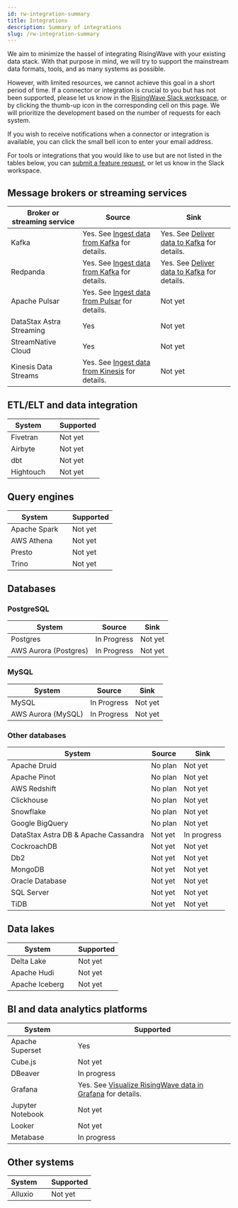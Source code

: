 ```yaml
---
id: rw-integration-summary
title: Integrations
description: Summary of integrations
slug: /rw-integration-summary
---
```


We aim to minimize the hassel of integrating RisingWave with your existing data stack. With that purpose in mind, we will try to support the mainstream data formats, tools, and as many systems as possible. 

However, with limited resources, we cannot achieve this goal in a short period of time. If a connector or integration is crucial to you but has not been supported, please let us know in the [RisingWave Slack workspace](https://join.slack.com/t/risingwave-community/shared_invite/zt-1aqqe7jj7-dCvl81cNgNOIq0hoRZbJkw), or by clicking the thumb-up icon in the corresponding cell on this page. We will prioritize the development based on the number of requests for each system. 

If you wish to receive notifications when a connector or integration is available, you can click the small bell icon to enter your email address.

For tools or integrations that you would like to use but are not listed in the tables below, you can [submit a feature request](https://github.com/risingwavelabs/risingwave/issues/new?assignees=&labels=type%2Ffeature&template=feature_request.yml), or let us know in the Slack workspace.


## Message brokers or streaming services

|Broker or streaming service| Source | Sink |
|---|---|---|
|Kafka | Yes. See [Ingest data from Kafka](/create-source/create-source-kafka.md) for details. | Yes. See [Deliver data to Kafka](/sql/commands/sql-create-sink.md) for details.| |
|Redpanda | Yes. See [Ingest data from Kafka](/create-source/create-source-redpanda.md) for details. |Yes. See [Deliver data to Kafka](/sql/commands/sql-create-sink.md) for details.|
|Apache Pulsar|Yes. See [Ingest data from Pulsar](/create-source/create-source-pulsar.md) for details. | Not yet <voteNotify note="pulsar_sink" />|
|DataStax Astra Streaming| Yes | Not yet <voteNotify note="astra_streaming_sink" />|
|StreamNative Cloud| Yes| Not yet <voteNotify note="streamnative_cloud_sink" />|
|Kinesis Data Streams|Yes. See [Ingest data from Kinesis](/create-source/create-source-kinesis.md) for details.|Not yet <voteNotify note="kinesis_sink" />|

## ETL/ELT and data integration

|System | |Supported |
|---|---|---|
|Fivetran| |Not yet <voteNotify note="fivetran" /> |
|Airbyte | |Not yet  <voteNotify note="airbyte" /> |
|dbt| |Not yet <voteNotify note="dbt" />|
|Hightouch| |Not yet <voteNotify note="hightouch" />|

## Query engines

|System | |Supported |
|---|---|---|
|Apache Spark| |Not yet <voteNotify note="spark" />|
|AWS Athena| |Not yet <voteNotify note="athena" />|
|Presto| |Not yet <voteNotify note="presto" />|
|Trino| |Not yet <voteNotify note="trino" />|

## Databases

### PostgreSQL

|System | Source | Sink |
|---|---|----|
|Postgres| In Progress | Not yet <voteNotify note="pg_sink" />|
|AWS Aurora (Postgres)| In Progress |Not yet <voteNotify note="aurora_pg_sink" />|

### MySQL

|System | Source | Sink |
|---|---|----|
|MySQL | In Progress| Not yet <voteNotify note="mysql_sink" />|
|AWS Aurora (MySQL)|In Progress| Not yet <voteNotify note="aurora_mysql_sink" /> |

### Other databases

|System | Source |Sink |
|---|---|---|
|Apache Druid| No plan| Not yet <voteNotify note="druid_sink" /> |
|Apache Pinot| No plan|Not yet <voteNotify note="pinot_sink" />|
|AWS Redshift| No plan|Not yet <voteNotify note="redshift_sink" />|
|Clickhouse|No plan |Not yet <voteNotify note="clickhouse_sink" />|
|Snowflake| No plan|Not yet <voteNotify note="snowflake_sink" />|
|Google BigQuery| No plan |Not yet <voteNotify note="bigquery_sink" />|
|DataStax Astra DB & Apache Cassandra| Not yet <voteNotify note="cassandra_source" /> |In progress |
|CockroachDB| Not yet <voteNotify note="cockroachdb_source" />|Not yet <voteNotify note="cockroachdb_sink" /> |
|Db2| Not yet <voteNotify note="db2_source" />|Not yet <voteNotify note="db2_sink" /> |
|MongoDB| Not yet <voteNotify note="mongodb_source" />|Not yet <voteNotify note="mongodb_sink" /> |
|Oracle Database| Not yet <voteNotify note="oracle_source" />|Not yet <voteNotify note="oracle_sink" /> |
|SQL Server| Not yet <voteNotify note="sql_server_source" />|Not yet <voteNotify note="sql_server_sink" /> |
|TiDB| Not yet <voteNotify note="tidb_source" />|Not yet <voteNotify note="tidb_sink" /> |

## Data lakes

|System | |Supported |
|---|---|---|
|Delta Lake| |Not yet <voteNotify note="deltalake" />|
|Apache Hudi| |Not yet <voteNotify note="hudi" />|
|Apache Iceberg| |Not yet <voteNotify note="iceberg" />|

## BI and data analytics platforms

|System | |Supported |
|---|---|---|
|Apache Superset|| Yes |
|Cube.js| |Not yet <voteNotify note="cubejs" />|
|DBeaver| |In progress|
|Grafana| |Yes. See [Visualize RisingWave data in Grafana](./guides/grafana-integration.md) for details.|
|Jupyter Notebook| |Not yet <voteNotify note="jupyter" />|
|Looker| |Not yet <voteNotify note="looker" /> |
|Metabase | |In progress|


## Other systems

|System | |Supported |
|---|---|---|
|Alluxio| |Not yet <voteNotify note="alluxio" />|
